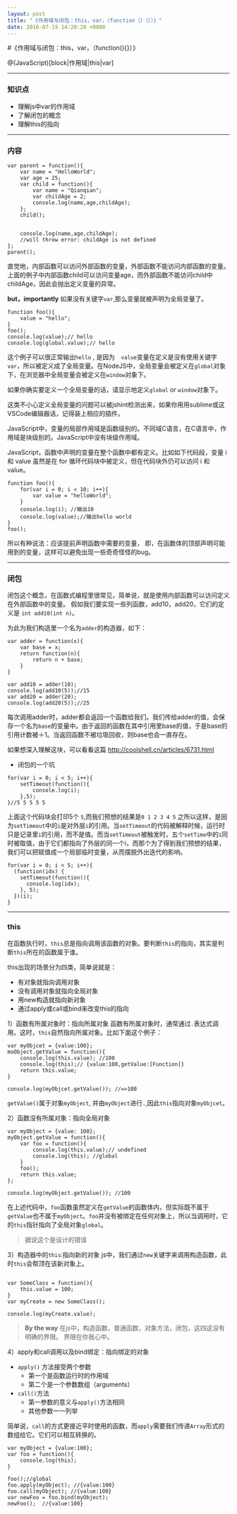 ```yaml
---
layout: post
title: "《作用域与闭包：this，var，（function（）｛｝）》"
date: 2016-07-19 14:28:20 +0800
---
```


#《作用域与闭包：this，var，（function(){}）》

@(JavaScript)[block|作用域|this|var]

--------
### 知识点
- 理解js中var的作用域
- 了解闭包的概念
- 理解this的指向 

-------
### 内容

```
var parent = function(){
	var name = "HelloWorld";
	var age = 25;
	var child = function(){
		var name = "Qianqian";
		var childAge = 2;
		console.log(name,age,childAge);
	};
	child();
	
	
	console.log(name,age,childAge);
	//will throw error: childAge is not defined
};
parent();
```

直觉地，内部函数可以访问外部函数的变量，外部函数不能访问内部函数的变量。上面的例子中内部函数child可以访问变量age，而外部函数不能访问child中childAge，因此会抛出定义变量的异常。

**but，importantly** 如果没有关键字``var``,那么变量就被声明为全局变量了。

```
function foo(){
	value = "hello";
}
foo();
console.log(value);// hello
console.log(global.value);// hello
```
这个例子可以很正常输出``hello`` ,  是因为　``value``变量在定义是没有使用关键字``var``，所以被定义成了全局变量。在NodeJS中，全局变量会被定义在``global``对象下，在浏览器中全局变量会被定义在``window``对象下。

如果你确实要定义一个全局变量的话，请显示地定义``global`` or ``window``对象下。

这类不小心定义全局变量的问题可以被jshint检测出来，如果你用用sublime或这VSCode编辑器话，记得装上相应的插件。

JavaScript中，变量的局部作用域是函数级别的。不同域C语言，在C语言中，作用域是块级别的。JavaScript中没有块级作用域。

JavaScript，函数中声明的变量在整个函数中都有定义。比如如下代码段，变量 i 和 value 虽然是在 for 循环代码块中被定义，但在代码块外仍可以访问 i 和 value。

```
function foo(){
	for(var i = 0; i < 10; i++){
		var value = "helloWorld";
	}
	console.log(i); //输出10
	console.log(value);//输出hello world
}
foo();
```
所以有种说法：应该提前声明函数中需要的变量，
即，在函数体的顶部声明可能用到的变量，这样可以避免出现一些奇奇怪怪的bug。

---
### 闭包

闭包这个概念，在函数式编程里很常见，简单说，就是使用内部函数可以访问定义在外部函数中的变量。
假如我们要实现一些列函数，add10，add20，它们的定义是 ``int add10(int n)``。

为此为我们构造里一个名为``adder``的构造器，如下：

```
var adder = function(x){
	var base = x;
	return function(n){
		return n + base;
	}
}

var add10 = adder(10);
console.log(add10(5));//15
var add20 = adder(20);
console.log(add20(5));//25
```

每次调用adder时，adder都会返回一个函数给我们。我们传给adder的值，会保存一个名为``base``的变量中。由于返回的函数在其中引用里base的值，于是base的引用计数被＋1。当返回函数不被垃圾回收，则base也会一直存在。

如果想深入理解这块，可以看看这篇 http://coolshell.cn/articles/6731.html

- 闭包的一个坑

```
for(var i = 0; i < 5; i++){
	setTimeout(function(){
		console.log(i);
	},5);
}//5 5 5 5 5
```

上面这个代码块会打印5个 ``5``,而我们预想的结果是``0 1 2 3 4 5``
之所以这样，是因为``setTimeout``中的``i``是对外层``i``的引用。当``setTimeout``的代码被解释时候，运行时只是记录里``i``的引用，而不是值。而当``setTimeout``被触发时，五个``setTime``中的``i``同时被取值，由于它们都指向了外层的同一个i，而那个为了得到我们预想的结果，我们可以把赋值成一个局部临时变量，从而摆脱外出迭代的影响。

```
for(var i = 0; i < 5; i++){
  (function(idx) {
    setTimeout(function(){
      console.log(idx);
    }, 5);
  })(i);
}
```

---
### this

在函数执行时，``this``总是指向调用该函数的对象。要判断``this``的指向，其实是判断``this``所在的函数属于谁。

this出现的场景分为四类，简单说就是：
- 有对象就指向调用对象
- 没有调用对象就指向全局对象
- 用new构造就指向新对象
- 通过apply或call或bind来改变this的指向

1）函数有所属对象时：指向所属对象
函数有所属对象时，通常通过``.``表达式调用。这时，``this``自然指向所属对象。比如下面这个例子：

```
var myObjcet = {value:100};
moObject.getValue = function(){
	console.log(this.value); //100
	console.log(this);// {value:100,getValue:[Function]}
	return this.value;
}

console.log(myObjcet.getValue()); //=>100
```

``getValue()``属于对象``myObject``, 并由``myObject``进行``.``,因此``this``指向对象``myObjcet``。

2）函数没有所属对象：指向全局对象

```
var myObject = {value: 100};
myObject.getValue = function(){
	var foo = function(){
		console.log(this.value);// undefined
		console.log(this); //global
	}
	foo();
	return this.value;
};

console.log(myObject.getValue()); //100
```

在上述代码中，``foo``函数虽然定义在``getValue``的函数体内，但实际既不属于``getValue``也不属于``myObject``。``foo``并没有被绑定在任何对象上，所以当调用时，它的``this``指针指向了全局对象``global``。

> 据说这个是设计的错误

3）构造器中的``this``:指向新的对象
js中，我们通过``new``关键字来调用构造函数，此时``this``会帮顶在该新对象上。

```

var SomeClass = function(){
	this.value = 100;
}
var myCreate = new SomeClass();

console.log(myCreate.value);
```

> **By the way** 
> 在js中，构造函数，普通函数，对象方法，闭包，这四这没有明确的界限。
> 界限在你我心中。

4）apply和call调用以及bind绑定：指向绑定的对象
- `apply()` 方法接受两个参数
	-  第一个是函数运行时的作用域
	-  第二个是一个参数数组（arguments）
- `call()`方法
	- 第一参数的意义与`apply()`方法相同
	- 其他参数一一列举

简单说，``call``的方式更接近平时使用的函数，而``apply``需要我们传递``Array``形式的数组给它。它们可以相互转换的。

```
var myObject = {value:100};
var foo = function(){
	console.log(this);
}

foo();//global
foo.apply(myObject); //{value:100}
foo.call(myObject); //{value:100}
var newFoo = foo.bind(myObject);
newFoo();  //{value:100}
```	 
	 